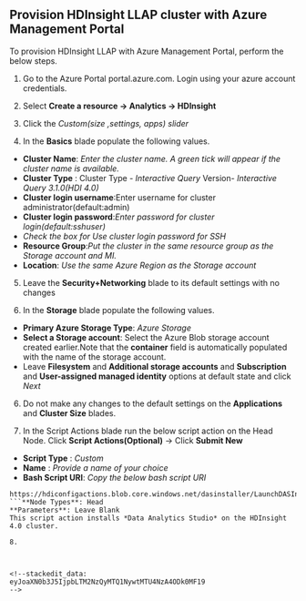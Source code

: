 ## Provision HDInsight  LLAP cluster with Azure Management Portal

To provision HDInsight LLAP with Azure Management Portal, perform the below steps. 

1. Go to the Azure Portal portal.azure.com. Login using your azure account credentials.
    
2. Select  **Create a resource -> Analytics -> HDInsight**

3. Click the *Custom(size ,settings, apps) slider*

4. In the **Basics** blade populate the following values.
 
 - **Cluster Name**: *Enter the cluster name. A green tick will appear if the cluster name is available.*
 - **Cluster Type** : Cluster Type -  *Interactive Query* 
  Version-   *Interactive Query 3.1.0(HDI 4.0)* 
 - **Cluster login username**:Enter username for cluster administrator(default:admin) 
 - **Cluster login password**:*Enter password for cluster login(default:sshuser)*
 - *Check the box for Use cluster login password for SSH*
 - **Resource Group**:*Put the cluster in the same resource group as the Storage account and MI.* 
 - **Location**: *Use the same Azure Region as the Storage account*

5. Leave the **Security+Networking** blade to its default settings with no changes

 5. In the **Storage** blade populate the following values.
 - **Primary Azure Storage Type**: *Azure Storage*
 - **Select a Storage account**: Select the Azure Blob storage account created earlier.Note that the **container** field is automatically populated with the name of the storage account. 
 - Leave **Filesystem** and **Additional storage accounts** and **Subscription** and **User-assigned managed identity** options at default state and click *Next* 

6. Do not make any changes to the default settings on the **Applications** and **Cluster Size** blades.

7. In the Script Actions blade run the below script action on the Head Node. 
Click **Script Actions(Optional)** -> Click **Submit New** 

      

 - **Script Type** : *Custom*
 - **Name** : *Provide a name of your choice*
 - **Bash Script URI**:  *Copy the below bash script URI*
```
https://hdiconfigactions.blob.core.windows.net/dasinstaller/LaunchDASInstaller.sh
```**Node Types**: Head
**Parameters**: Leave Blank 
This script action installs *Data Analytics Studio* on the HDInsight 4.0 cluster. 

8. 



<!--stackedit_data:
eyJoaXN0b3J5IjpbLTM2NzQyMTQ1NywtMTU4NzA4ODk0MF19
-->